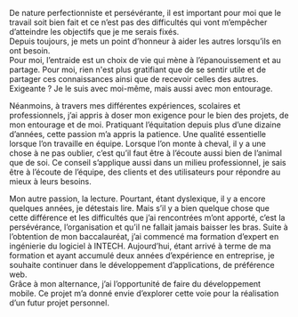  De nature perfectionniste et persévérante, il est important pour moi que le travail soit bien fait et ce n’est
pas des difficultés qui vont m’empêcher d’atteindre les objectifs que je me serais fixés.  
Depuis toujours, je mets un point d’honneur à aider les autres lorsqu’ils en ont besoin.  
Pour moi, l’entraide est un choix de vie qui mène à l’épanouissement et au partage. Pour moi, rien n'est plus gratifiant que de se sentir utile et de
partager ces connaissances ainsi que de recevoir celles des autres.  
Exigeante ? Je le suis avec moi-même, mais aussi avec mon entourage.  

Néanmoins, à travers mes différentes expériences, scolaires et professionnels,
j’ai appris à doser mon exigence pour le bien des projets, de mon entourage et de moi.
Pratiquant l’équitation depuis plus d’une dizaine d’années, cette passion m’a appris la patience. Une qualité essentielle
lorsque l’on travaille en équipe. Lorsque l’on monte à cheval, il y a une chose à ne pas oublier, c’est qu’il
faut être à l’écoute aussi bien de l’animal que de soi. Ce conseil s’applique aussi dans un milieu
professionnel, je sais être à l’écoute de l’équipe, des clients et des utilisateurs pour répondre au mieux à
leurs besoins.  

Mon autre passion, la lecture. Pourtant, étant dyslexique, il y a encore quelques années,
je détestais lire. Mais s’il y a bien quelque chose que cette différence et les difficultés que j’ai rencontrées
m’ont apporté, c’est la persévérance, l’organisation et qu’il ne fallait jamais baisser les bras.
Suite à l’obtention de mon baccalauréat, j’ai commencé ma formation d’expert en ingénierie du logiciel à INTECH.
Aujourd’hui, étant arrivé à terme de ma formation et ayant accumulé deux années d’expérience en entreprise, je
souhaite continuer dans le développement d’applications, de préférence web.  
Grâce à mon alternance, j’ai l’opportunité de faire du développement mobile. Ce projet m’a donné envie d’explorer cette voie pour la
réalisation d’un futur projet personnel.
      </span>